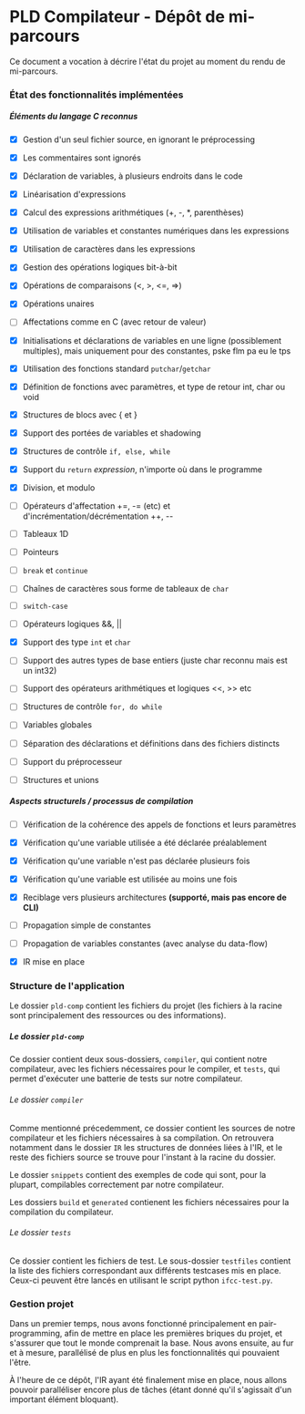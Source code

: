 
# PLD Compilateur - Dépôt de mi-parcours 

Ce document a vocation à décrire l'état du projet au moment du rendu de mi-parcours.

### État des fonctionnalités implémentées

##### Éléments du langage C reconnus

- [x] Gestion d'un seul fichier source, en ignorant le préprocessing
- [x] Les commentaires sont ignorés
- [x] Déclaration de variables, à plusieurs endroits dans le code
- [x] Linéarisation d'expressions
- [x] Calcul des expressions arithmétiques (+, -, *, parenthèses)
- [x] Utilisation de variables et constantes numériques dans les expressions
- [x] Utilisation de caractères dans les expressions
- [x] Gestion des opérations logiques bit-à-bit
- [x] Opérations de comparaisons (<, >, <=, =>)
- [x] Opérations unaires
- [ ] Affectations comme en C (avec retour de valeur)
- [x] Initialisations et déclarations de variables en une ligne (possiblement multiples), mais uniquement pour des constantes, pske flm pa eu le tps
  
- [x] Utilisation des fonctions standard `putchar`/`getchar`
- [x] Définition de fonctions avec paramètres, et type de retour int, char ou void
- [x] Structures de blocs avec { et }
- [x] Support des portées de variables et shadowing
- [x] Structures de contrôle `if, else, while`
- [x] Support du `return` *expression*, n'importe où dans le programme
- [x] Division, et modulo
  
- [ ] Opérateurs d'affectation +=, -= (etc) et d'incrémentation/décrémentation ++, --
- [ ] Tableaux 1D
- [ ] Pointeurs
- [ ] `break` et `continue`
- [ ] Chaînes de caractères sous forme de tableaux de `char`
- [ ] `switch-case`
- [ ] Opérateurs logiques &&, ||

- [x] Support des type `int` et `char`
- [ ] Support des autres types de base entiers (juste char reconnu mais est un int32)
- [ ] Support des opérateurs arithmétiques et logiques <<, >> etc
- [ ] Structures de contrôle `for, do while`
- [ ] Variables globales

- [ ] Séparation des déclarations et définitions dans des fichiers distincts
- [ ] Support du préprocesseur
- [ ] Structures et unions


##### Aspects structurels / processus de compilation

- [ ] Vérification de la cohérence des appels de fonctions et leurs paramètres
- [x] Vérification qu'une variable utilisée a été déclarée préalablement
- [x] Vérification qu'une variable n'est pas déclarée plusieurs fois
- [x] Vérification qu'une variable est utilisée au moins une fois

- [x] Reciblage vers plusieurs architectures **(supporté, mais pas encore de CLI)**
- [ ] Propagation simple de constantes
- [ ] Propagation de variables constantes (avec analyse du data-flow)

- [x] IR mise en place



### Structure de l'application

Le dossier `pld-comp` contient les fichiers du projet (les fichiers à la racine sont principalement des ressources ou des informations).

##### Le dossier `pld-comp`

Ce dossier contient deux sous-dossiers, `compiler`, qui contient notre compilateur, avec les fichiers nécessaires pour le compiler, et `tests`, qui permet d'exécuter une batterie de tests sur notre compilateur.

###### Le dossier `compiler`

Comme mentionné précedemment, ce dossier contient les sources de notre compilateur et les fichiers nécessaires à sa compilation. On retrouvera notamment dans le dossier `IR` les structures de données liées à l'IR, et le reste des fichiers source se trouve pour l'instant à la racine du dossier.

Le dossier `snippets` contient des exemples de code qui sont, pour la plupart, compilables correctement par notre compilateur.

Les dossiers `build` et `generated` contienent les fichiers nécessaires pour la compilation du compilateur.


###### Le dossier `tests`

Ce dossier contient les fichiers de test. Le sous-dossier `testfiles` contient la liste des fichiers correspondant aux différents testcases mis en place. Ceux-ci peuvent être lancés en utilisant le script python `ifcc-test.py`.


### Gestion projet

Dans un premier temps, nous avons fonctionné principalement en pair-programming, afin de mettre en place les premières briques du projet, et s'assurer que tout le monde comprenait la base. Nous avons ensuite, au fur et à mesure, parallélisé de plus en plus les fonctionnalités qui pouvaient l'être.

À l'heure de ce dépôt, l'IR ayant été finalement mise en place, nous allons pouvoir paralléliser encore plus de tâches (étant donné qu'il s'agissait d'un important élément bloquant).




